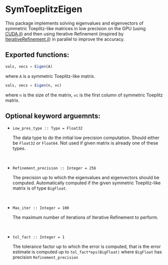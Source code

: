 # SymToeplitzEigen

This package implements solving eigenvalues and eigenvectors of symmetric Toeplitz-like matrices in low precision on the GPU (using [CUDA.jl](https://github.com/JuliaGPU/CUDA.jl)) and then using Iterative Refinement (inspired by [IterativeRefinement.jl](https://github.com/RalphAS/IterativeRefinement.jl)) in parallel to improve the accuracy.

## Exported functions:

```julia
vals, vecs = Eigen(A)
```

where `A` is a symmetric Toeplitz-like matrix.

```julia
vals, vecs = Eigen(n, vc)
```

where `n` is the size of the matrix, `vc` is the first column of symmetric Toeplitz matrix.

<!-- #Refinement_precision :: Integer = 256, Max_iter :: Integer = 10, tol_fact :: Integer = 1 -->

## Optional keyword arguemnts:

* `Low_pres_type :: Type = Float32`

    The data type to do the initial low precision computation. Should either be `Float32` or `Float64`. Not used if given matrix is already one of these types.
  

<br />

* `Refinement_precision :: Integer = 256`
    
    The precision up to which the eigenvalues and eigenvectors should be computed. Automatically computed if the given symmetric Toeplitz-like matrix is of type `BigFloat`.

<br />

* `Max_iter :: Integer = 100`

    The maximum number of iterations of Iterative Refinement to perform.

    <br />

* `tol_fact :: Integer = 1`

    The tolerance factor up to which the error is computed, that is the error estimate is computed up to `tol_fact*eps(BigFloat)` where `BigFloat` has precision `Refinement_precision`

    <br />
